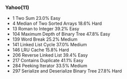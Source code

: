 ### Yahoo(11)
 * 1 Two Sum 23.0% Easy
 * 4 Median of Two Sorted Arrays 18.6% Hard
 * 13 Roman to Integer 39.2% Easy
 * 104 Maximum Depth of Binary Tree 47.8% Easy
 * 139 Word Break 25.2% Medium
 * 141 Linked List Cycle 37.0% Medium
 * 146 LRU Cache 15.8% Hard
 * 206 Reverse Linked List 39.4% Easy
 * 217 Contains Duplicate 41.1% Easy
 * 284 Peeking Iterator 33.5% Medium
 * 297 Serialize and Deserialize Binary Tree 27.8% Hard
